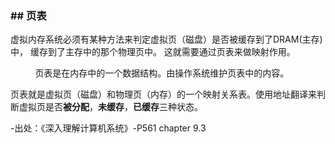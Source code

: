 ### \## 页表

虚拟内存系统必须有某种方法来判定虚拟页（磁盘）是否被缓存到了DRAM(主存)中， 缓存到了主存中的那个物理页中。 这就需要通过页表来做映射作用。 

          页表是在内存中的一个数据结构。由操作系统维护页表中的内容。

页表就是虚拟页（磁盘）和物理页（内存）的一个映射关系表。使用地址翻译来判断虚拟页是否**被分配**，**未缓存**，**已缓存**三种状态。

\-出处：《深入理解计算机系统》-P561 chapter 9.3